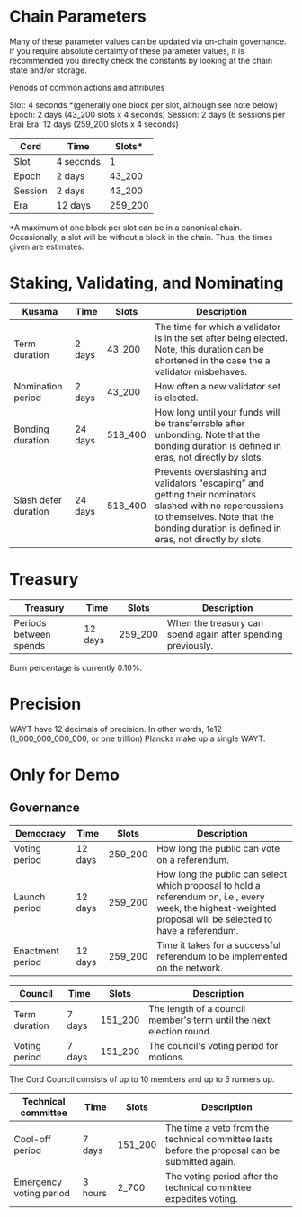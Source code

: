 # Chain Parameters

Many of these parameter values can be updated via on-chain governance. If you require absolute certainty of these parameter values, it is recommended you directly check the constants by looking at the chain state and/or storage.

Periods of common actions and attributes

Slot: 4 seconds \*(generally one block per slot, although see note below)
Epoch: 2 days (43_200 slots x 4 seconds)
Session: 2 days (6 sessions per Era)
Era: 12 days (259_200 slots x 4 seconds)

| Cord    | Time      | Slots\* |
| ------- | --------- | ------- |
| Slot    | 4 seconds | 1       |
| Epoch   | 2 days    | 43_200  |
| Session | 2 days    | 43_200  |
| Era     | 12 days   | 259_200 |

\*A maximum of one block per slot can be in a canonical chain. Occasionally, a slot will be without a block in the chain. Thus, the times given are estimates.

# Staking, Validating, and Nominating

| Kusama               | Time    | Slots   | Description                                                                                                                                                                                         |
| -------------------- | ------- | ------- | --------------------------------------------------------------------------------------------------------------------------------------------------------------------------------------------------- |
| Term duration        | 2 days  | 43_200  | The time for which a validator is in the set after being elected. Note, this duration can be shortened in the case the a validator misbehaves.                                                      |
| Nomination period    | 2 days  | 43_200  | How often a new validator set is elected.                                                                                                                                                           |
| Bonding duration     | 24 days | 518_400 | How long until your funds will be transferrable after unbonding. Note that the bonding duration is defined in eras, not directly by slots.                                                          |
| Slash defer duration | 24 days | 518_400 | Prevents overslashing and validators "escaping" and getting their nominators slashed with no repercussions to themselves. Note that the bonding duration is defined in eras, not directly by slots. |

# Treasury

| Treasury               | Time    | Slots   | Description                                                  |
| ---------------------- | ------- | ------- | ------------------------------------------------------------ |
| Periods between spends | 12 days | 259_200 | When the treasury can spend again after spending previously. |

Burn percentage is currently 0.10%.

# Precision

WAYT have 12 decimals of precision. In other words, 1e12 (1_000_000_000_000, or one trillion) Plancks make up a single WAYT.

# Only for Demo

## Governance

| Democracy        | Time    | Slots   | Description                                                                                                                                                   |
| ---------------- | ------- | ------- | ------------------------------------------------------------------------------------------------------------------------------------------------------------- |
| Voting period    | 12 days | 259_200 | How long the public can vote on a referendum.                                                                                                                 |
| Launch period    | 12 days | 259_200 | How long the public can select which proposal to hold a referendum on, i.e., every week, the highest-weighted proposal will be selected to have a referendum. |
| Enactment period | 12 days | 259_200 | Time it takes for a successful referendum to be implemented on the network.                                                                                   |

| Council       | Time   | Slots   | Description                                                          |
| ------------- | ------ | ------- | -------------------------------------------------------------------- |
| Term duration | 7 days | 151_200 | The length of a council member's term until the next election round. |
| Voting period | 7 days | 151_200 | The council's voting period for motions.                             |

The Cord Council consists of up to 10 members and up to 5 runners up.

| Technical committee     | Time    | Slots   | Description                                                                                    |
| ----------------------- | ------- | ------- | ---------------------------------------------------------------------------------------------- |
| Cool-off period         | 7 days  | 151_200 | The time a veto from the technical committee lasts before the proposal can be submitted again. |
| Emergency voting period | 3 hours | 2_700   | The voting period after the technical committee expedites voting.                              |
